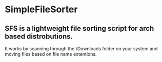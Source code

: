 # SimpleFileSorter
SFS is a lightweight file sorting script for arch based distrobutions.
-
It works by scanning through the /Downloads folder on your system and moving files based on file name extentions.

